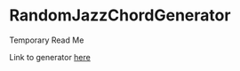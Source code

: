 # RandomJazzChordGenerator

Temporary Read Me

Link to generator [here](https://mathieuld.github.io/RandomJazzChordGenerator/)